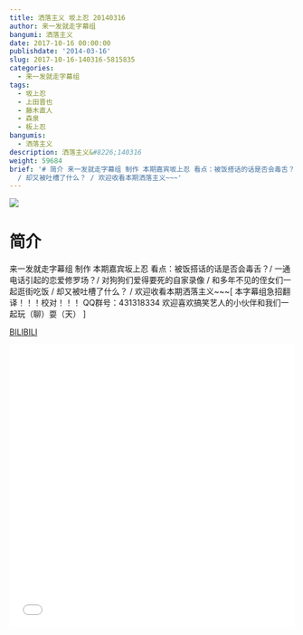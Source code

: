 ```yaml
---
title: 洒落主义 坂上忍 20140316
author: 来一发就走字幕组
bangumi: 洒落主义
date: 2017-10-16 00:00:00
publishdate: '2014-03-16'
slug: 2017-10-16-140316-5815835
categories:
  - 来一发就走字幕组
tags:
  - 坂上忍
  - 上田晋也
  - 藤木直人
  - 森泉
  - 板上忍
bangumis:
  - 洒落主义
description: 洒落主义&#8226;140316
weight: 59684
brief: '# 简介 来一发就走字幕组 制作 本期嘉宾坂上忍 看点：被饭搭话的话是否会毒舌？/ 一通电话引起的恋爱修罗场？/ 对狗狗们爱得要死的自家录像 / 和多年不见的侄女们一起逛街吃饭
  / 却又被吐槽了什么？ / 欢迎收看本期洒落主义~~~'
---
```


![](https://i.imgur.com/huYH8Ki.jpg)

# 简介  
来一发就走字幕组 制作 本期嘉宾坂上忍 看点：被饭搭话的话是否会毒舌？/ 一通电话引起的恋爱修罗场？/ 对狗狗们爱得要死的自家录像 / 和多年不见的侄女们一起逛街吃饭 / 却又被吐槽了什么？ / 欢迎收看本期洒落主义~~~[ 本字幕组急招翻译！！！校对！！！ QQ群号：431318334 欢迎喜欢搞笑艺人的小伙伴和我们一起玩（聊）耍（天） ]

  [BILIBILI](https://www.bilibili.com/video/av5815835/)


<div class="vcontainer">  <iframe class='video' src="//www.bilibili.com/blackboard/player.html?aid=5815835" width="100%" height="500" frameborder="0" allowfullscreen="allowfullscreen"></iframe></div>
